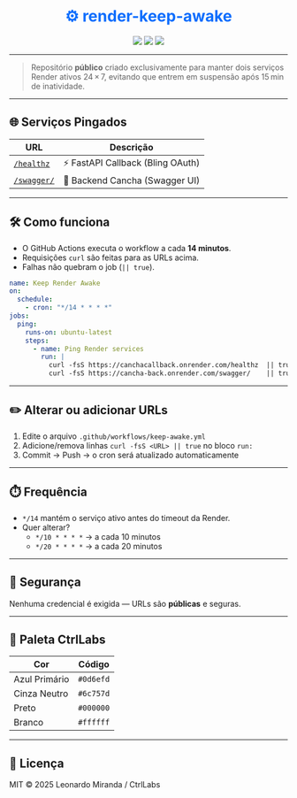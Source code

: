 <div align="center">

<h1 style="color:#0d6efd">⚙️ render-keep-awake</h1>

<img src="https://img.shields.io/badge/Status-Online-success?style=for-the-badge&color=0d6efd" />
<img src="https://img.shields.io/badge/Auto--Ping-Every%2014%20min-6c757d?style=for-the-badge" />
<img src="https://img.shields.io/github/license/leonardomiranda132/render-keep-awake?style=for-the-badge&color=000000" />

</div>

---

> Repositório **público** criado exclusivamente para manter dois serviços Render ativos 24 × 7, evitando que entrem em suspensão após 15 min de inatividade.

---

## 🌐 Serviços Pingados

| URL | Descrição |
|------|------------|
| [`/healthz`](https://canchacallback.onrender.com/healthz) | ⚡️ FastAPI Callback (Bling OAuth) |
| [`/swagger/`](https://cancha-back.onrender.com/swagger/) | 📘 Backend Cancha (Swagger UI) |

---

## 🛠️ Como funciona

* O GitHub Actions executa o workflow a cada **14 minutos**.
* Requisições `curl` são feitas para as URLs acima.
* Falhas não quebram o job (`|| true`).

```yaml
name: Keep Render Awake
on:
  schedule:
    - cron: "*/14 * * * *"
jobs:
  ping:
    runs-on: ubuntu-latest
    steps:
      - name: Ping Render services
        run: |
          curl -fsS https://canchacallback.onrender.com/healthz  || true
          curl -fsS https://cancha-back.onrender.com/swagger/    || true
```

---

## ✏️ Alterar ou adicionar URLs

1. Edite o arquivo `.github/workflows/keep-awake.yml`
2. Adicione/remova linhas `curl -fsS <URL> || true` no bloco `run:`
3. Commit → Push → o cron será atualizado automaticamente

---

## ⏱️ Frequência

* `*/14` mantém o serviço ativo antes do timeout da Render.
* Quer alterar?
  - `*/10 * * * *` → a cada 10 minutos
  - `*/20 * * * *` → a cada 20 minutos

---

## 🔐 Segurança

Nenhuma credencial é exigida — URLs são **públicas** e seguras.

---

## 🎨 Paleta CtrlLabs

| Cor | Código |
|------|--------|
| Azul Primário | `#0d6efd` |
| Cinza Neutro  | `#6c757d` |
| Preto         | `#000000` |
| Branco        | `#ffffff` |

---

## 📄 Licença

MIT © 2025 Leonardo Miranda / CtrlLabs

